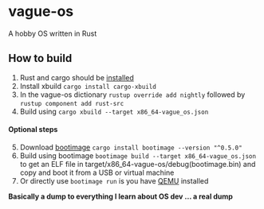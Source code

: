 # vague-os

A hobby OS written in Rust

## How to build
1. Rust and cargo should be [installed](https://www.rust-lang.org/en-US/install.html)
2. Install xbuild `cargo install cargo-xbuild`
3. In the vague-os dictionary `rustup override add nightly` followed by `rustup component add rust-src`
4. Build using `cargo xbuild --target x86_64-vague_os.json`
#### Optional steps
5. Download [bootimage](https://github.com/rust-osdev/bootimage) `cargo install bootimage --version "^0.5.0"`
6. Build using bootimage `bootimage build --target x86_64-vague_os.json` to get an ELF file in target/x86_64-vague-os/debug(bootimage.bin) and copy and boot it from a USB or virtual machine
7. Or directly use `bootimage run` is you have [QEMU](https://www.qemu.org/download/) installed

**Basically a dump to everything I learn about OS dev ... a real dump**